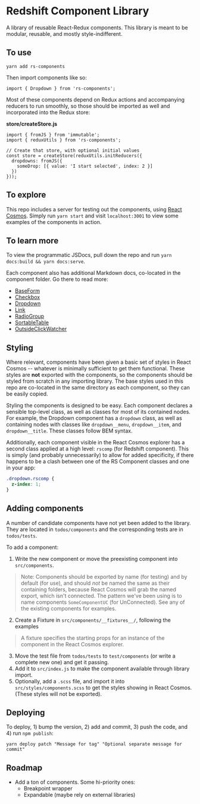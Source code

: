 # Redshift Component Library

A library of reusable React-Redux components. This library is meant to be modular, reusable, and mostly style-indifferent.

## To use

```
yarn add rs-components
```

Then import components like so:

```
import { Dropdown } from 'rs-components';
```

Most of these components depend on Redux actions and accompanying reducers to run smoothly, so those should be imported as well and incorporated into the Redux store:

**store/createStore.js**
```
import { fromJS } from 'immutable';
import { reduxUtils } from 'rs-components';

// Create that store, with optional initial values
const store = createStore(reduxUtils.initReducers({
  dropdowns: fromJS({
    someDrop: [{ value: 'I start selected', index: 2 }]
  })
}));
```

## To explore

This repo includes a server for testing out the components, using [React Cosmos](https://github.com/react-cosmos/react-cosmos). Simply run `yarn start` and visit `localhost:3001` to view some examples of the components in action.

## To learn more

To view the programmatic JSDocs, pull down the repo and run `yarn docs:build && yarn docs:serve`.

Each component also has additional Markdown docs, co-located in the component folder. Go there to read more:

- [BaseForm](./src/components/BaseForm)
- [Checkbox](./src/components/Checkbox)
- [Dropdown](./src/components/Dropdown)
- [Link](./src/components/Link)
- [RadioGroup](./src/components/RadioGroup)
- [SortableTable](./src/components/SortableTable)
- [OutsideClickWatcher](./src/components/OutsideClickWatcher)

## Styling

Where relevant, components have been given a basic set of styles in React Cosmos -- whatever is minimally sufficient to get them functional. These styles are **not** exported with the components, so the components should be styled from scratch in any importing library. The base styles used in this repo are co-located in the same directory as each component, so they can be easily copied.

Styling the components is designed to be easy. Each component declares a sensible top-level class, as well as classes for most of its contained nodes. For example, the Dropdown component has a `dropdown` class, as well as containing nodes with classes like `dropdown__menu`, `dropdown__item`, and `dropdown__title`. These classes follow BEM syntax.

Additionally, each component visible in the React Cosmos explorer has a second class applied at a high level: `rscomp` (for Redshift component). This is simply (and probably unnecessarily) to allow for added specificity, if there happens to be a clash between one of the RS Component classes and one in your app:

```scss
.dropdown.rscomp {
  z-index: 1;
}
```

## Adding components

A number of candidate components have not yet been added to the library. They are located in `todos/components` and the corresponding tests are in `todos/tests`.

To add a component:

1. Write the new component or move the preexisting component into `src/components`.

> Note: Components should be exported by name (for testing) and by default (for use), and should *not* be named the same as their containing folders, because React Cosmos will grab the named export, which isn't connected. The pattern we've been using is to name components `SomeComponentUC` (for UnConnected). See any of the existing components for examples.

2. Create a Fixture in `src/components/__fixtures__/`, following the examples

  > A fixture specifies the starting props for an instance of the component in the React Cosmos explorer.

3. Move the test file from `todos/tests` to `test/components` (or write a complete new one) and get it passing.
4. Add it to `src/index.js` to make the component available through library import.
5. Optionally, add a `.scss` file, and import it into `src/styles/components.scss` to get the styles showing in React Cosmos. (These styles will not be exported).

## Deploying

To deploy, 1) bump the version, 2) add and commit, 3) push the code, and 4) run `npm publish`:

```
yarn deploy patch "Message for tag" "Optional separate message for commit"
```

## Roadmap

- Add a ton of components. Some hi-priority ones:
  - Breakpoint wrapper
  - Expandable (maybe rely on external libraries)